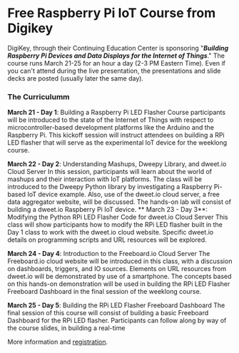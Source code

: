 # Free Raspberry Pi IoT Course from Digikey #
  
DigiKey, through their Continuing Education Center is sponsoring "***Building Raspberry Pi Devices and Data Displays for the Internet of Things***." The course runs March 21-25 for an hour a day (2-3 PM Eastern Time). Even if you can't attend during the live presentation, the presentations and slide decks are posted (usually later the same day).

### The Curriculumm 

**March 21 - Day 1**: Building a Raspberry Pi LED Flasher 
Course participants will be introduced to the state of the Internet of Things with respect to microcontroller-based development platforms like the Arduino and the Raspberry Pi. This kickoff session will instruct attendees on building a RPi LED flasher that will serve as the experimental IoT device for the weeklong course.
	
**March 22 - Day 2**: Understanding Mashups, Dweepy Library, and dweet.io Cloud Server 
In this session, participants will learn about the world of mashups and their interaction with IoT platforms. The class will be introduced to the Dweepy Python library by investigating a Raspberry Pi-based IoT device example. Also, use of the dweet.io cloud server, a free data aggregator website, will be discussed. The hands-on lab will consist of building a dweet.io Raspberry Pi IoT device.
**
March 23 - Day 3**: Modifying the Python RPi LED Flasher Code for dweet.io Cloud Server 
This class will show participants how to modify the RPi LED flasher built in the Day 1 class to work with the dweet.io cloud website. Specific dweet.io details on programming scripts and URL resources will be explored.

**March 24 - Day 4**: Introduction to the Freeboard.io Cloud Server 
The Freeboard.io cloud website will be introduced in this class, with a discussion on dashboards, triggers, and IO sources. Elements on URL resources from dweet.io will be demonstrated by use of a smartphone. The concepts based on this hands-on demonstration will be used in building the RPi LED Flasher Freeboard Dashboard in the final session of the weeklong course.

**March 25 - Day 5**: Building the RPi LED Flasher Freeboard Dashboard 
The final session of this course will consist of building a basic Freeboard Dashboard for the RPi LED flasher. Participants can follow along by way of the course slides, in building a real-time

More information and [registration](http://www.designnews.com/lecture-calendar.asp).
